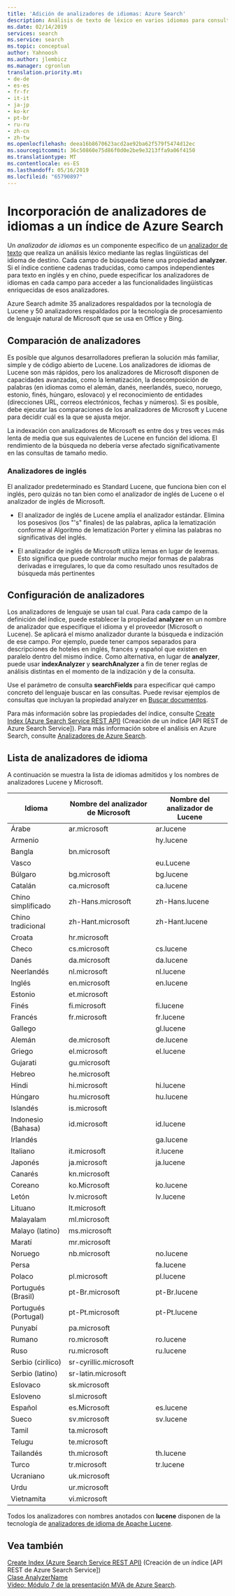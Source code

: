 ```yaml
---
title: 'Adición de analizadores de idiomas: Azure Search'
description: Análisis de texto de léxico en varios idiomas para consultas e índices en idiomas distintos del inglés en Azure Search.
ms.date: 02/14/2019
services: search
ms.service: search
ms.topic: conceptual
author: Yahnoosh
ms.author: jlembicz
ms.manager: cgronlun
translation.priority.mt:
- de-de
- es-es
- fr-fr
- it-it
- ja-jp
- ko-kr
- pt-br
- ru-ru
- zh-cn
- zh-tw
ms.openlocfilehash: deea16b8670623acd2ae92ba62f579f5474d12ec
ms.sourcegitcommit: 36c50860e75d86f0d0e2be9e3213ffa9a06f4150
ms.translationtype: MT
ms.contentlocale: es-ES
ms.lasthandoff: 05/16/2019
ms.locfileid: "65790897"
---
```

# <a name="add-language-analyzers-to-an-azure-search-index"></a>Incorporación de analizadores de idiomas a un índice de Azure Search

Un *analizador de idiomas* es un componente específico de un [analizador de texto](search-analyzers.md) que realiza un análisis léxico mediante las reglas lingüísticas del idioma de destino. Cada campo de búsqueda tiene una propiedad **analyzer**. Si el índice contiene cadenas traducidas, como campos independientes para texto en inglés y en chino, puede especificar los analizadores de idiomas en cada campo para acceder a las funcionalidades lingüísticas enriquecidas de esos analizadores.  

Azure Search admite 35 analizadores respaldados por la tecnología de Lucene y 50 analizadores respaldados por la tecnología de procesamiento de lenguaje natural de Microsoft que se usa en Office y Bing.

## <a name="comparing-analyzers"></a>Comparación de analizadores

Es posible que algunos desarrolladores prefieran la solución más familiar, simple y de código abierto de Lucene. Los analizadores de idiomas de Lucene son más rápidos, pero los analizadores de Microsoft disponen de capacidades avanzadas, como la lematización, la descomposición de palabras (en idiomas como el alemán, danés, neerlandés, sueco, noruego, estonio, finés, húngaro, eslovaco) y el reconocimiento de entidades (direcciones URL, correos electrónicos, fechas y números). Si es posible, debe ejecutar las comparaciones de los analizadores de Microsoft y Lucene para decidir cuál es la que se ajusta mejor. 

La indexación con analizadores de Microsoft es entre dos y tres veces más lenta de media que sus equivalentes de Lucene en función del idioma. El rendimiento de la búsqueda no debería verse afectado significativamente en las consultas de tamaño medio. 

### <a name="english-analyzers"></a>Analizadores de inglés

El analizador predeterminado es Standard Lucene, que funciona bien con el inglés, pero quizás no tan bien como el analizador de inglés de Lucene o el analizador de inglés de Microsoft. 
 
+ El analizador de inglés de Lucene amplía el analizador estándar. Elimina los posesivos (los "'s" finales) de las palabras, aplica la lematización conforme al Algoritmo de lematización Porter y elimina las palabras no significativas del inglés.  

+ El analizador de inglés de Microsoft utiliza lemas en lugar de lexemas. Esto significa que puede controlar mucho mejor formas de palabras derivadas e irregulares, lo que da como resultado unos resultados de búsqueda más pertinentes 

## <a name="configuring-analyzers"></a>Configuración de analizadores

Los analizadores de lenguaje se usan tal cual. Para cada campo de la definición del índice, puede establecer la propiedad **analyzer** en un nombre de analizador que especifique el idioma y el proveedor (Microsoft o Lucene). Se aplicará el mismo analizador durante la búsqueda e indización de ese campo. Por ejemplo, puede tener campos separados para descripciones de hoteles en inglés, francés y español que existen en paralelo dentro del mismo índice. Como alternativa, en lugar de **analyzer**, puede usar **indexAnalyzer** y **searchAnalyzer** a fin de tener reglas de análisis distintas en el momento de la indización y de la consulta. 

Use el parámetro de consulta **searchFields** para especificar qué campo concreto del lenguaje buscar en las consultas. Puede revisar ejemplos de consultas que incluyan la propiedad analyzer en [Buscar documentos](https://docs.microsoft.com/rest/api/searchservice/search-documents). 

Para más información sobre las propiedades del índice, consulte [Create Index &#40;Azure Search Service REST API&#41;](https://docs.microsoft.com/rest/api/searchservice/create-index) (Creación de un índice [API REST de Azure Search Service]). Para más información sobre el análisis en Azure Search, consulte [Analizadores de Azure Search](https://docs.microsoft.com/azure/search/search-analyzers).

<a name="language-analyzer-list"></a>

## <a name="language-analyzer-list"></a>Lista de analizadores de idioma 
 A continuación se muestra la lista de idiomas admitidos y los nombres de analizadores Lucene y Microsoft.  

|Idioma|Nombre del analizador de Microsoft|Nombre del analizador de Lucene|  
|--------------|-----------------------------|--------------------------|  
|Árabe|ar.microsoft|ar.lucene|  
|Armenio||hy.lucene|  
|Bangla|bn.microsoft||  
|Vasco||eu.Lucene|  
|Búlgaro|bg.microsoft|bg.lucene|  
|Catalán|ca.microsoft|ca.lucene|  
|Chino simplificado|zh-Hans.microsoft|zh-Hans.lucene|  
|Chino tradicional|zh-Hant.microsoft|zh-Hant.lucene|  
|Croata|hr.microsoft||  
|Checo|cs.microsoft|cs.lucene|  
|Danés|da.microsoft|da.lucene|  
|Neerlandés|nl.microsoft|nl.lucene|  
|Inglés|en.microsoft|en.lucene|  
|Estonio|et.microsoft||  
|Finés|fi.microsoft|fi.lucene|  
|Francés|fr.microsoft|fr.lucene|  
|Gallego||gl.lucene|  
|Alemán|de.microsoft|de.lucene|  
|Griego|el.microsoft|el.lucene|  
|Gujarati|gu.microsoft||  
|Hebreo|he.microsoft||  
|Hindi|hi.microsoft|hi.lucene|  
|Húngaro|hu.microsoft|hu.lucene|  
|Islandés|is.microsoft||  
|Indonesio (Bahasa)|id.microsoft|id.lucene|  
|Irlandés||ga.lucene|  
|Italiano|it.microsoft|it.lucene|  
|Japonés|ja.microsoft|ja.lucene|  
|Canarés|kn.microsoft||  
|Coreano|ko.Microsoft|ko.lucene|  
|Letón|lv.microsoft|lv.lucene|  
|Lituano|lt.microsoft||  
|Malayalam|ml.microsoft||  
|Malayo (latino)|ms.microsoft||  
|Maratí|mr.microsoft||  
|Noruego|nb.microsoft|no.lucene|  
|Persa||fa.lucene|  
|Polaco|pl.microsoft|pl.lucene|  
|Portugués (Brasil)|pt-Br.microsoft|pt-Br.lucene|  
|Portugués (Portugal)|pt-Pt.microsoft|pt-Pt.lucene|  
|Punyabí|pa.microsoft||  
|Rumano|ro.microsoft|ro.lucene|  
|Ruso|ru.microsoft|ru.lucene|  
|Serbio (cirílico)|sr-cyrillic.microsoft||  
|Serbio (latino)|sr-latin.microsoft||  
|Eslovaco|sk.microsoft||  
|Esloveno|sl.microsoft||  
|Español|es.Microsoft|es.lucene|  
|Sueco|sv.microsoft|sv.lucene|  
|Tamil|ta.microsoft||  
|Telugu|te.microsoft||  
|Tailandés|th.microsoft|th.lucene|  
|Turco|tr.microsoft|tr.lucene|  
|Ucraniano|uk.microsoft||  
|Urdu|ur.microsoft||  
|Vietnamita|vi.microsoft||  

 Todos los analizadores con nombres anotados con **lucene** disponen de la tecnología de [analizadores de idioma de Apache Lucene](https://lucene.apache.org/core/4_9_0/core/overview-summary.html ).

## <a name="see-also"></a>Vea también  
 [Create Index &#40;Azure Search Service REST API&#41;](https://docs.microsoft.com/rest/api/searchservice/create-index) (Creación de un índice [API REST de Azure Search Service])  
 [Clase AnalyzerName](https://docs.microsoft.com/dotnet/api/microsoft.azure.search.models.analyzername)  
 [Vídeo: Módulo 7 de la presentación MVA de Azure Search](https://channel9.msdn.com/Series/Adding-Microsoft-Azure-Search-to-Your-Websites-and-Apps/07).  

